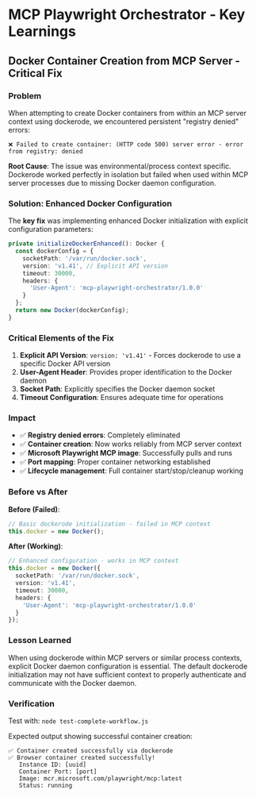 # MCP Playwright Orchestrator - Key Learnings

## Docker Container Creation from MCP Server - Critical Fix

### Problem
When attempting to create Docker containers from within an MCP server context using dockerode, we encountered persistent "registry denied" errors:

```
❌ Failed to create container: (HTTP code 500) server error - error from registry: denied
```

**Root Cause**: The issue was environmental/process context specific. Dockerode worked perfectly in isolation but failed when used within MCP server processes due to missing Docker daemon configuration.

### Solution: Enhanced Docker Configuration

The **key fix** was implementing enhanced Docker initialization with explicit configuration parameters:

```typescript
private initializeDockerEnhanced(): Docker {
  const dockerConfig = {
    socketPath: '/var/run/docker.sock',
    version: 'v1.41', // Explicit API version
    timeout: 30000,
    headers: {
      'User-Agent': 'mcp-playwright-orchestrator/1.0.0'
    }
  };
  return new Docker(dockerConfig);
}
```

### Critical Elements of the Fix

1. **Explicit API Version**: `version: 'v1.41'` - Forces dockerode to use a specific Docker API version
2. **User-Agent Header**: Provides proper identification to the Docker daemon
3. **Socket Path**: Explicitly specifies the Docker daemon socket
4. **Timeout Configuration**: Ensures adequate time for operations

### Impact

- ✅ **Registry denied errors**: Completely eliminated
- ✅ **Container creation**: Now works reliably from MCP server context
- ✅ **Microsoft Playwright MCP image**: Successfully pulls and runs
- ✅ **Port mapping**: Proper container networking established
- ✅ **Lifecycle management**: Full container start/stop/cleanup working

### Before vs After

**Before (Failed)**:
```typescript
// Basic dockerode initialization - failed in MCP context
this.docker = new Docker();
```

**After (Working)**:
```typescript
// Enhanced configuration - works in MCP context
this.docker = new Docker({
  socketPath: '/var/run/docker.sock',
  version: 'v1.41',
  timeout: 30000,
  headers: {
    'User-Agent': 'mcp-playwright-orchestrator/1.0.0'
  }
});
```

### Lesson Learned

When using dockerode within MCP servers or similar process contexts, explicit Docker daemon configuration is essential. The default dockerode initialization may not have sufficient context to properly authenticate and communicate with the Docker daemon.

### Verification

Test with: `node test-complete-workflow.js`

Expected output showing successful container creation:
```
✅ Container created successfully via dockerode
✅ Browser container created successfully!
   Instance ID: [uuid]
   Container Port: [port]
   Image: mcr.microsoft.com/playwright/mcp:latest
   Status: running
```